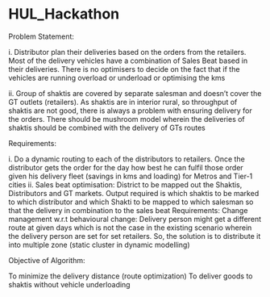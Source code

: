 # HUL_Hackathon

Problem Statement:

i. Distributor plan their deliveries based on the orders from the retailers. Most of the delivery vehicles have a combination of Sales Beat based in their deliveries. There is no optimisers to decide on the fact that if the vehicles are running overload or underload or optimising the kms

ii. Group of shaktis are covered by separate salesman and doesn’t cover the GT outlets (retailers). As shaktis are in interior rural, so throughput of shaktis are not good, there is always a problem with ensuring delivery for the orders. There should be mushroom model wherein the deliveries of shaktis should be combined with the delivery of GTs routes

Requirements:

i. Do a dynamic routing to each of the distributors to retailers. Once the distributor gets the order for the day how best he can fulfil those order given his delivery fleet (savings in kms and loading) for Metros and Tier-1 cities ii. Sales beat optimisation: District to be mapped out the Shaktis, Distributors and GT markets. Output required is which shaktis to be marked to which distributor and which Shakti to be mapped to which salesman so that the delivery in combination to the sales beat Requirements: Change management w.r.t behavioural change: Delivery person might get a different route at given days which is not the case in the existing scenario wherein the delivery person are set for set retailers. So, the solution is to distribute it into multiple zone (static cluster in dynamic modelling)

Objective of Algorithm:

To minimize the delivery distance (route optimization)
To deliver goods to shaktis without vehicle underloading
